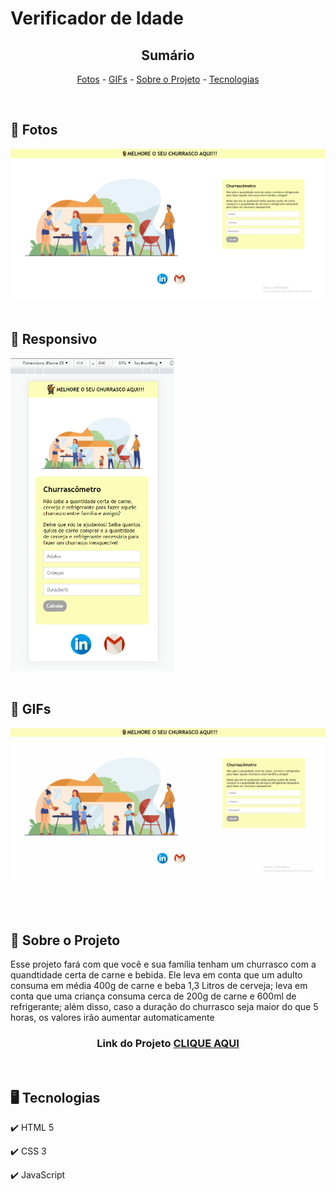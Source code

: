 <h1>Verificador de Idade</h1>

<!-- LINKS -->
<div align="center">
 
 <h2> Sumário</h2>
 
 <a href="#fotos">Fotos</a> - 
  <a href="#GIFs">GIFs</a> - 
  <a href="#sobre">Sobre o Projeto</a> - 
  <a href="#tec">Tecnologias</a>
</div>
<br>

<!-- FOTOS -->
<div id="fotos">
    <h2> 📸 Fotos </h2>
        <img src="./assets/churrascometro.png" alt="" style="width:750px">
        <br><br>
       
 <h2> 📱 Responsivo </h2>
    <img src="./assets/reponsivo.png" alt="" style="height:500px">
        <br><br>
        
   <h2 id="GIFs"> 🎥 GIFs </h2>
        <img src="./assets/projetoGif.gif" alt="" style="width:750px">
        <br><br>
<br><br>

</div>

<!-- SOBRE -->
<div id="sobre">
    <h2> 📝 Sobre o Projeto </h2> 
    <p> Esse projeto fará com que você e sua família tenham um churrasco com a quandtidade certa de carne e bebida. Ele leva em conta que um adulto consuma em média 400g de carne e beba 1,3 Litros de cerveja; leva em conta que uma criança consuma cerca de 200g de carne e 600ml de refrigerante; além disso, caso a duração do churrasco seja maior do que 5 horas, os valores irão aumentar automaticamente</p>
 
 <h3 align="center">Link do Projeto <a href="https://lucasfrancobn.github.io/Churrascometro/">CLIQUE AQUI</a></h3>

</div>
<br>

<!-- TECNOLOGIAS -->
<div id="tec">

<h2> 🖥️ Tecnologias</h2>
    <p> ✔️ HTML 5 </p>
    <p> ✔️ CSS 3 </p>
    <p> ✔️ JavaScript </p>

</div>
